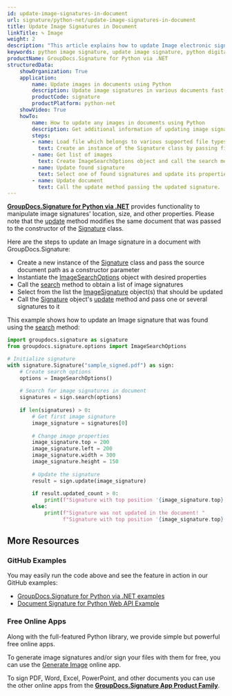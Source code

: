 ```yaml
---
id: update-image-signatures-in-document
url: signature/python-net/update-image-signatures-in-document
title: Update Image Signatures in Document
linkTitle: ✎ Image
weight: 2
description: "This article explains how to update Image electronic signatures with GroupDocs.Signature for Python via .NET API."
keywords: python image signature, update image signature, python digital signature
productName: GroupDocs.Signature for Python via .NET
structuredData:
    showOrganization: True
    application:    
        name: Update images in documents using Python    
        description: Update image signatures in various documents fast and easily with Python language and GroupDocs.Signature for Python via .NET APIs
        productCode: signature
        productPlatform: python-net 
    showVideo: True
    howTo:
        name: How to update any images in documents using Python 
        description: Get additional information of updating image signatures in documents with Python
        steps:
        - name: Load file which belongs to various supported file types
          text: Create an instance of the Signature class by passing file path or stream as a constructor parameter.
        - name: Get list of images
          text: Create ImageSearchOptions object and call the search method with it.
        - name: Update found signature
          text: Select one of found signatures and update its properties as needed.
        - name: Update document
          text: Call the update method passing the updated signature.
---
```

[**GroupDocs.Signature for Python via .NET**](https://products.groupdocs.com/signature/python-net) provides functionality to manipulate image signatures' location, size, and other properties.
Please note that the [update](https://reference.groupdocs.com/signature/python-net/groupdocs.signature/signature/update/) method modifies the same document that was passed to the constructor of the [Signature](https://reference.groupdocs.com/signature/python-net/groupdocs.signature/signature) class.

Here are the steps to update an Image signature in a document with GroupDocs.Signature:

* Create a new instance of the [Signature](https://reference.groupdocs.com/signature/python-net/groupdocs.signature/signature) class and pass the source document path as a constructor parameter
* Instantiate the [ImageSearchOptions](https://reference.groupdocs.com/signature/python-net/groupdocs.signature.options/imagesearchoptions) object with desired properties
* Call the [search](https://reference.groupdocs.com/signature/python-net/groupdocs.signature/signature/search) method to obtain a list of image signatures
* Select from the list the [ImageSignature](https://reference.groupdocs.com/signature/python-net/groupdocs.signature.domain/imagesignature) object(s) that should be updated
* Call the [Signature](https://reference.groupdocs.com/signature/python-net/groupdocs.signature/signature) object's [update](https://reference.groupdocs.com/signature/python-net/groupdocs.signature/signature/update/) method and pass one or several signatures to it

This example shows how to update an Image signature that was found using the [search](https://reference.groupdocs.com/signature/python-net/groupdocs.signature/signature/search) method:

```python
import groupdocs.signature as signature
from groupdocs.signature.options import ImageSearchOptions

# Initialize signature
with signature.Signature("sample_signed.pdf") as sign:
    # Create search options
    options = ImageSearchOptions()
    
    # Search for image signatures in document
    signatures = sign.search(options)
    
    if len(signatures) > 0:
        # Get first image signature
        image_signature = signatures[0]
        
        # Change image properties
        image_signature.top = 200
        image_signature.left = 200
        image_signature.width = 300
        image_signature.height = 150
        
        # Update the signature
        result = sign.update(image_signature)
        
        if result.updated_count > 0:
            print(f"Signature with top position '{image_signature.top}' was updated in the document")
        else:
            print(f"Signature was not updated in the document! "
                  f"Signature with top position '{image_signature.top}' was not found!")
```


## More Resources

### GitHub Examples

You may easily run the code above and see the feature in action in our GitHub examples:

* [GroupDocs.Signature for Python via .NET examples](https://github.com/groupdocs-signature/GroupDocs.Signature-for-Python-via-.NET)
* [Document Signature for Python Web API Example](https://github.com/groupdocs-signature/GroupDocs.Signature-for-Python-via-.NET-Web-API)

### Free Online Apps

Along with the full-featured Python library, we provide simple but powerful free online apps.

To generate image signatures and/or sign your files with them for free, you can use the [Generate Image](https://products.groupdocs.app/signature/generate/image) online app.

To sign PDF, Word, Excel, PowerPoint, and other documents you can use the other online apps from the **[GroupDocs.Signature App Product Family](https://products.groupdocs.app/signature/family)**.
